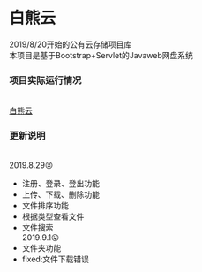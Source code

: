 # 白熊云
2019/8/20开始的公有云存储项目库
<br>本项目是基于Bootstrap+Servlet的Javaweb网盘系统
### 项目实际运行情况
<br>[白熊云](http://106.53.85.253:8080/WhiteBearCloud/login.jsp)
### 更新说明
<br>2019.8.29😜
* 注册、登录、登出功能
* 上传、下载、删除功能
* 文件排序功能
* 根据类型查看文件
* 文件搜索
<br>2019.9.1😜
* 文件夹功能
* fixed:文件下载错误
